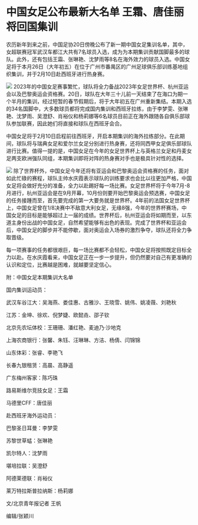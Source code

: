 # 中国女足公布最新大名单 王霜、唐佳丽将回国集训

农历新年到来之前，中国足协20日傍晚公布了新一期中国女足集训名单，其中，女超联赛冠军武汉车都江大共有7名球员入选，成为为本期集训贡献国脚最多的球队。此外，还有包括王霜、张琳艳、沈梦雨等8名在海外效力的球员入选。中国女足将于本月26日（大年初五）在位于广州市番禺区的广州足球俱乐部训练基地组织集训，并于2月10日赴西班牙进行热身赛。

![](https://inews.gtimg.com/newsapp_bt/0/15620674021/1000)
2023年的中国女足赛事繁忙，球队将全力备战2023年女足世界杯、杭州亚运会以及巴黎奥运会资格赛。20日，球队在大年三十儿前一天结束了在海口为期一个半月的集训，经过短暂的春节假期后，将于大年初五在广州重新集结。本期入选的34名国脚中，大多数球员都将完成国内集训和西班牙拉练，由于李梦雯、张琳艳、沈梦雨、吴澄舒、肖裕仪和杨莉娜等6名球员目前正在海外跟随各自俱乐部球队参加联赛，因此她们将直接和球队在西班牙会合。

中国女足将于2月10日启程前往西班牙，开启本期集训的海外拉练部分。在此期间，球队将与瑞典女足和爱尔兰女足分别进行热身赛，还将同西甲女足俱乐部球队进行比赛。值得一提的是，中国女足在今年的女足世界杯上与英格兰女足和丹麦女足两支欧洲强队同组，本期集训即将对阵的热身赛对手也是极具针对性的选择。

![](https://inews.gtimg.com/newsapp_bt/0/15620674023/1000)
除了世界杯外，中国女足今年还将有亚运会和巴黎奥运会资格赛的任务，面对如此忙碌的赛程，球队主帅水庆霞表示球队的训练要求也会比以往更加严格，中国女足将会做好充分的准备，全力以赴踢好每一场比赛。女足世界杯将于今年7月-8月进行，杭州亚运会是在9月开幕，10月份则要开始巴黎奥运会预选赛，中国女足的任务接踵而至，首先要完成的第一大要务就是世界杯。4年前的法国女足世界杯上，中国女足曾在1/8决赛中不敌意大利女足，无缘8强，今年的世界杯赛场，中国女足的目标是能够超过上一届的成绩。世界杯后，杭州亚运会将如期而至，以东道主身份出战的中国女足，自然希望能够有出色的表现。完成了世界杯和亚运会后，中国女足的脚步并不能停歇，面对奥运会入场券的激烈争夺，球队还将全力争取晋级。

每一项赛事的任务都很艰巨，每一场比赛都不会轻松，中国女足将按照既定目标全力以赴。在水庆霞看来，中国女足正在一步一步提升，但仍然要对自己有更准确的认识和定位，比赛越是困难，就越要坚定信心。

附：中国女足本期集训大名单

国内集训运动员：

武汉车谷江大：吴海燕、娄佳惠、古雅沙、王晓雪、姚伟、姚凌薇、刘艳秋

江苏：金坤、徐欢、倪梦婕、欧懿垚、邵子钦

北京先农坛体校：王珊珊、潘红艳、麦迪乃·沙地克

上海农商银行：张馨、朱钰、汪琳琳、方洁、杨倩、闫锦锦

山东体彩：张睿、李艳飞

长春九银租赁：高晨、高静遥

广东梅州客家：陈巧珠

路易斯维尔竞技女足：王霜

马德里CFF：唐佳丽

赴西班牙海外运动员：

巴黎圣日耳曼：李梦雯

苏黎世草蜢：张琳艳

凯尔特人：沈梦雨

堪培拉联：吴澄舒

阿德莱德联：肖裕仪

莱万特拉斯普拉纳斯：杨莉娜

文/北京青年报记者 王帆

编辑/张颖川

